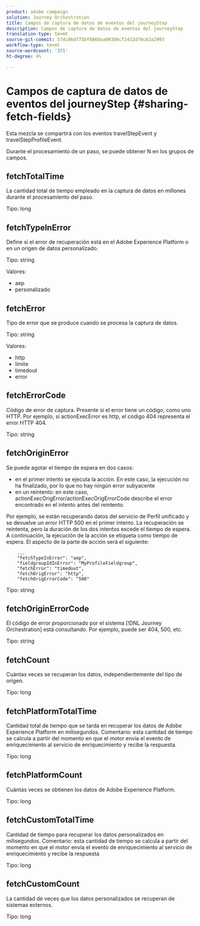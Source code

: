 ```yaml
---
product: adobe campaign
solution: Journey Orchestration
title: Campos de captura de datos de eventos del journeyStep
description: Campos de captura de datos de eventos del journeyStep
translation-type: tm+mt
source-git-commit: 57dc86d775bf8860aa09300cf2432d70c62a2993
workflow-type: tm+mt
source-wordcount: '371'
ht-degree: 4%

---
```



# Campos de captura de datos de eventos del journeyStep {#sharing-fetch-fields}

Esta mezcla se compartirá con los eventos travelStepEvent y travelStepProfileEvent.

Durante el procesamiento de un paso, se puede obtener N en los grupos de campos.

## fetchTotalTime

La cantidad total de tiempo empleado en la captura de datos en millones durante el procesamiento del paso.

Tipo: long

## fetchTypeInError

Define si el error de recuperación está en el Adobe Experience Platform o en un origen de datos personalizado.

Tipo: string

Valores:
* aep
* personalizado

## fetchError

Tipo de error que se produce cuando se procesa la captura de datos.

Tipo: string

Valores:
* http
* límite
* timedout
* error

## fetchErrorCode

Código de error de captura. Presente si el error tiene un código, como uno HTTP. Por ejemplo, si actionExecError es http, el código 404 representa el error HTTP 404.

Tipo: string

## fetchOriginError

Se puede agotar el tiempo de espera en dos casos:

* en el primer intento se ejecuta la acción. En este caso, la ejecución no ha finalizado, por lo que no hay ningún error subyacente
* en un reintento: en este caso, actionExecOrigError/actionExecOrigErrorCode describe el error encontrado en el intento antes del reintento.

Por ejemplo, se están recuperando datos del servicio de Perfil unificado y se devuelve un error HTTP 500 en el primer intento. La recuperación se reintenta, pero la duración de los dos intentos excede el tiempo de espera. A continuación, la ejecución de la acción se etiqueta como tiempo de espera. El aspecto de la parte de acción será el siguiente:

```
    ...
    "fetchTypeInError": "aep",
    "fieldgroupIdInError": "MyProfileFieldgroup",
    "fetchError": "timedout",
    "fetchOrigError": "http",
    "fetchOrigErrorCode": "500"
```

Tipo: string

## fetchOriginErrorCode

El código de error proporcionado por el sistema [!DNL Journey Orchestration] está consultando. Por ejemplo, puede ser 404, 500, etc.

Tipo: string

## fetchCount

Cuántas veces se recuperan los datos, independientemente del tipo de origen.

Tipo: long

## fetchPlatformTotalTime

Cantidad total de tiempo que se tarda en recuperar los datos de Adobe Experience Platform en milisegundos. Comentario: esta cantidad de tiempo se calcula a partir del momento en que el motor envía el evento de enriquecimiento al servicio de enriquecimiento y recibe la respuesta.

Tipo: long

## fetchPlatformCount

Cuántas veces se obtienen los datos de Adobe Experience Platform.

Tipo: long

## fetchCustomTotalTime

Cantidad de tiempo para recuperar los datos personalizados en milisegundos. Comentario: esta cantidad de tiempo se calcula a partir del momento en que el motor envía el evento de enriquecimiento al servicio de enriquecimiento y recibe la respuesta

Tipo: long

## fetchCustomCount

La cantidad de veces que los datos personalizados se recuperan de sistemas externos.

Tipo: long
